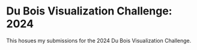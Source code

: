# Du Bois Visualization Challenge: 2024

This hosues my submissions for the 2024 Du Bois Visualization Challenge.
